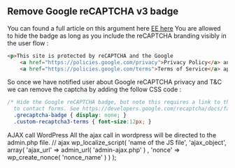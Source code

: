 ## Remove Google reCAPTCHA v3 badge
You can found a full article on this argument here [EE here](https://www.experts-exchange.com/articles/33413/How-to-remove-the-annoying-Google-reCAPTCHA-v3-badge-from-your-website-without-breaking-the-rules.html) 
You are allowed to hide the badge as long as you include the reCAPTCHA branding visibly in the user flow : 
```html
<p>This site is protected by reCAPTCHA and the Google
    <a href="https://policies.google.com/privacy">Privacy Policy</a> and
	<a href="https://policies.google.com/terms">Terms of Service</a> apply.</p>
```
So once we have notified user about Google reCAPTCHA privacy and T&C we can remove the captcha by adding the follow CSS code :
```css
/* Hide the Google reCAPTCHA badge, but note this requires a link to the Google T&C's to be added
  to contact forms. See https://developers.google.com/recaptcha/docs/faq for details. */
  .grecaptcha-badge { display: none; }
  .custom-recaptcha3-terms { font-size:12px; }
```



AJAX call WordPress
All the ajax call in wordpress will be directed to the admin.php file.
// ajax
wp_localize_script( 'name of the JS file', 'ajax_object',    array( 'ajax_url' => admin_url( 'admin-ajax.php' ) , 'nonce' => wp_create_nonce( 'nonce_name' ) ) );
